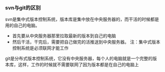 ### svn与git的区别

svn是集中式版本控制系统，版本库是集中放在中央服务器的，而干活的时候都是用的自己的电脑。  
* 首先要从中央服务器那里拉取最新的版本到自己的电脑
* 然后干活，干完后，需要把自己做完的活推送到中央服务器。
注：集中式版本控制系统是必须联网才能工作

git是分布式版本控制系统，它没有中央服务器，每个人的电脑就是一个完整的版本库，这样，工作的时候就不需要联网了因为版本都是在自己的电脑上